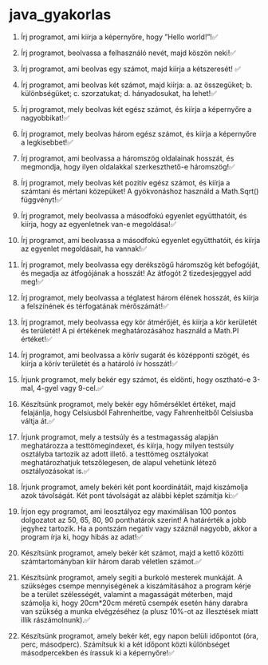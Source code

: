 # java_gyakorlas
1. Írj programot, ami kiírja a képernyőre, hogy ”Hello world!”!✅
2. Írj programot, beolvassa a felhasználó nevét, majd köszön neki!✅
3. Írj programot, ami beolvas egy számot, majd kiírja a kétszeresét! ✅
4. Írj programot, ami beolvas két számot, majd kiírja:
a. az összegüket;
b. különbségüket;
c. szorzatukat;
d. hányadosukat, ha lehet!✅
5. Írj programot, mely beolvas két egész számot, és kiírja a képernyőre a nagyobbikat!✅
6. Írj programot, mely beolvas három egész számot, és kiírja a képernyőre a
legkisebbet!✅
7. Írj programot, ami beolvassa a háromszög oldalainak hosszát, és megmondja, hogy
ilyen oldalakkal szerkeszthető-e háromszög!✅
8. Írj programot, mely beolvas két pozitív egész számot, és kiírja a számtani és mértani
közepüket! A gyökvonáshoz használd a Math.Sqrt() függvényt!✅
9. Írj programot, mely beolvassa a másodfokú egyenlet együtthatóit, és kiírja, hogy az
egyenletnek van-e megoldása!✅
10. Írj programot, ami beolvassa a másodfokú egyenlet együtthatóit, és kiírja az egyenlet
megoldásait, ha vannak!✅
11. Írj programot, mely beolvassa egy derékszögű háromszög két befogóját, és megadja
az átfogójának a hosszát! Az átfogót 2 tizedesjeggyel add meg!✅
12. Írj programot, mely beolvassa a téglatest három élének hosszát, és kiírja a
felszínének és térfogatának mérőszámát!✅
13. Írj programot, mely beolvassa egy kör átmérőjét, és kiírja a kör kerületét és területét!
A pi értékének meghatározásához használd a Math.PI értéket!✅
14. Írj programot, ami beolvassa a körív sugarát és középponti szögét, és kiírja a körív
területét és a határoló ív hosszát!✅
15. Írjunk programot, mely bekér egy számot, és eldönti, hogy osztható-e 3-mal, 4-gyel
vagy 9-cel.✅
16. Készítsünk programot, mely bekér egy hőmérséklet értéket, majd felajánlja, hogy
Celsiusból Fahrenheitbe, vagy Fahrenheitből Celsiusba váltja át.✅
17. Írjunk programot, mely a testsúly és a testmagasság alapján meghatározza a
testtömegindexet, és kiírja, hogy milyen testsúly osztályba tartozik az adott illető. a
testtömeg osztályokat meghatározhatjuk tetszőlegesen, de alapul vehetünk létező
osztályozásokat is.✅

18. Írjunk programot, amely bekéri két pont koordinátáit, majd kiszámolja azok
távolságát. Két pont távolságát az alábbi képlet számítja ki:✅

19. Írjon egy programot, ami leosztályoz egy maximálisan 100 pontos dolgozatot az 50,
65, 80, 90 ponthatárok szerint! A határérték a jobb jegyhez tartozik. Ha a pontszám
negatív vagy száznál nagyobb, akkor a program írja ki, hogy hibás az adat!✅
20. Készítsünk programot, amely bekér két számot, majd a kettő közötti
számtartományban kiír három darab véletlen számot.✅
21. Készítsünk programot, amely segíti a burkoló mesterek munkáját. A szükséges
csempe mennyiségének a kiszámításához a program kérje be a terület szélességét,
valamint a magasságát méterben, majd számolja ki, hogy 20cm*20cm méretű
csempék esetén hány darabra van szükség a munka elvégzéséhez (a plusz 10%-ot
az illesztések miatt illik rászámolnunk).✅
22. Készítsünk programot, amely bekér két, egy napon belüli időpontot (óra, perc,
másodperc). Számítsuk ki a két időpont közti különbséget másodpercekben és
írassuk ki a képernyőre!✅
